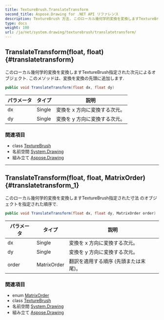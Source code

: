```yaml
---
title: TextureBrush.TranslateTransform
second_title: Aspose.Drawing for .NET API リファレンス
description: TextureBrush 方法. このローカル幾何学的変換を変換しますTextureBrush指定された次元によるオブジェクト. このメソッドは変換を変換の先頭に追加します.
type: docs
weight: 100
url: /ja/net/system.drawing/texturebrush/translatetransform/
---
```

## TranslateTransform(float, float) {#translatetransform}

このローカル幾何学的変換を変換しますTextureBrush指定された次元によるオブジェクト. このメソッドは、変換を変換の先頭に追加します.

```csharp
public void TranslateTransform(float dx, float dy)
```

| パラメータ | タイプ | 説明 |
| --- | --- | --- |
| dx | Single | 変換を x 方向に変換する次元。 |
| dy | Single | 変換を y 方向に変換する次元。 |

### 関連項目

* class [TextureBrush](../)
* 名前空間 [System.Drawing](../../texturebrush/)
* 組み立て [Aspose.Drawing](../../../)

---

## TranslateTransform(float, float, MatrixOrder) {#translatetransform_1}

このローカル幾何学的変換を変換しますTextureBrush指定された寸法 のオブジェクトを指定された順序で.

```csharp
public void TranslateTransform(float dx, float dy, MatrixOrder order)
```

| パラメータ | タイプ | 説明 |
| --- | --- | --- |
| dx | Single | 変換を x 方向に変換する次元。 |
| dy | Single | 変換を y 方向に変換する次元。 |
| order | MatrixOrder | 翻訳を適用する順序 (先頭または末尾)。 |

### 関連項目

* enum [MatrixOrder](../../../system.drawing.drawing2d/matrixorder/)
* class [TextureBrush](../)
* 名前空間 [System.Drawing](../../texturebrush/)
* 組み立て [Aspose.Drawing](../../../)


